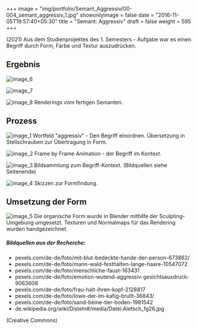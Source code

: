 +++
image = "img/portfolio/Semant_Aggressiv/00-004_semant_aggressiv_1.jpg"
showonlyimage = false
date = "2016-11-05T19:57:40+05:30"
title = "Semant: Aggressiv"
draft = false
weight = 595
+++

(2021) Aus dem Studienprojektes des 1. Semesters - Aufgabe war es einen Begriff durch Form, Farbe und Textur auszudrücken.
<!--more-->

## Ergebnis
![image_6][6]

![image_7][7]

![image_8][8]
Renderings vom fertigen Semanten.


## Prozess
![image_1][1]
Wortfeld "aggressiv" - Den Begriff einordnen. Übersetzung in Stellschrauben zur Übertragung in Form.

![image_2][2]
Frame by Frame Animation - der Begriff im Kontext.

![image_3][3]
Bildsammlung zum Begriff-Kontext. (Bildquellen siehe Seitenende)

![image_4][4]
Skizzen zur Formfindung.



## Umsetzung der Form

![image_5][5]
Die organische Form wurde in Blender mithilfe der Sculpting-Umgebung umgesetzt. Texturen und Normalmaps für das Rendering wurden handgezeichnet.


##### Bildquellen aus der Recherche:
* pexels.com/de-de/foto/mit-blut-bedeckte-hande-der-person-673862/
* pexels.com/de-de/foto/mann-wald-festhalten-lange-haare-10547072
* pexels.com/de-de/foto/menschliche-faust-163431
* pexels.com/de-de/foto/emotion-wutend-aggressiv-gesichtsausdruck-9063608
* pexels.com/de-de/foto/frau-halt-ihren-kopf-2128817
* pexels.com/de-de/foto/lowe-der-im-kafig-brullt-36843/
* pexels.com/de-de/foto/sand-beine-tier-boden-1981542
* de.wikipedia.org/wiki/Disteln#/media/Datei:Aletsch_fg26.jpg

(Creative Commons)


[1]: /img/portfolio/Semant_Aggressiv/00-004_semant_aggressiv_2.jpg
[2]: /img/portfolio/Semant_Aggressiv/00-004_semant_aggressiv_3.gif
[3]: /img/portfolio/Semant_Aggressiv/00-004_semant_aggressiv_4.jpg
[4]: /img/portfolio/Semant_Aggressiv/00-004_semant_aggressiv_5.jpg
[5]: /img/portfolio/Semant_Aggressiv/00-004_semant_aggressiv_6.jpg
[6]: /img/portfolio/Semant_Aggressiv/00-004_semant_aggressiv_7.png
[7]: /img/portfolio/Semant_Aggressiv/00-004_semant_aggressiv_8.jpg
[8]: /img/portfolio/Semant_Aggressiv/00-004_semant_aggressiv_9.jpg

